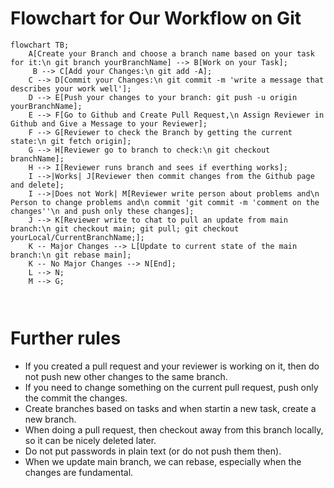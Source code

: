 # Flowchart for Our Workflow on Git
```mermaid
flowchart TB;
    A[Create your Branch and choose a branch name based on your task for it:\n git branch yourBranchName] --> B[Work on your Task];
     B --> C[Add your Changes:\n git add -A];
    C --> D[Commit your Changes:\n git commit -m 'write a message that describes your work well'];
    D --> E[Push your changes to your branch: git push -u origin yourBranchName];
    E --> F[Go to Github and Create Pull Request,\n Assign Reviewer in Github and Give a Message to your Reviewer];
    F --> G[Reviewer to check the Branch by getting the current state:\n git fetch origin];
    G --> H[Reviewer go to branch to check:\n git checkout branchName];
    H --> I[Reviewer runs branch and sees if everthing works];
    I -->|Works| J[Reviewer then commit changes from the Github page and delete];
    I -->|Does not Work| M[Reviewer write person about problems and\n Person to change problems and\n commit 'git commit -m 'comment on the changes''\n and push only these changes];
    J --> K[Reviewer write to chat to pull an update from main branch:\n git checkout main; git pull; git checkout yourLocal/CurrentBranchName;];
    K -- Major Changes --> L[Update to current state of the main branch:\n git rebase main];
    K -- No Major Changes --> N[End];
    L --> N;
    M --> G;
    
   

```
# Further rules

*  If you created a pull request and your reviewer is working on it, then do not push new other changes to the same branch.
*  If you need to change something on the current pull request, push only the commit the changes.
*  Create branches based on tasks and when startin a new task, create a new branch.
*  When doing a pull request, then checkout away from this branch locally, so it can be nicely deleted later.
*  Do not put passwords in plain text (or do not push them then).
*  When we update main branch, we can rebase, especially when the changes are fundamental.
